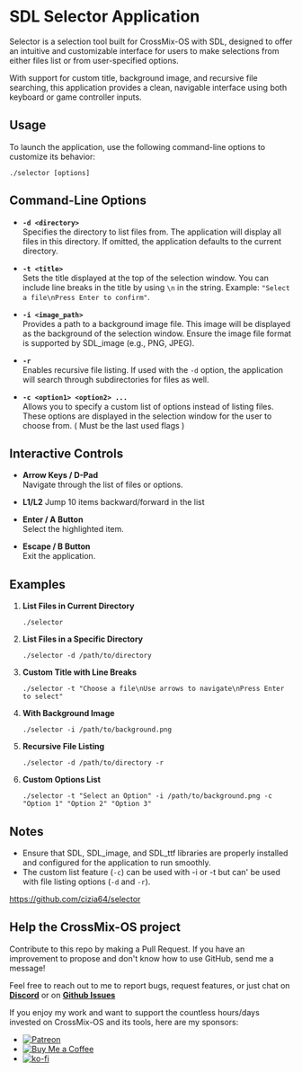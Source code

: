 # SDL Selector Application

Selector is a selection tool built for CrossMix-OS with SDL, designed to offer an intuitive and customizable interface for users to make selections from either files list or from user-specified options.

With support for custom title, background image, and recursive file searching, this application provides a clean, navigable interface using both keyboard or game controller inputs. 


## Usage

To launch the application, use the following command-line options to customize its behavior:

    ./selector [options]

## Command-Line Options

- **`-d <directory>`**  
  Specifies the directory to list files from. The application will display all files in this directory. If omitted, the application defaults to the current directory.

- **`-t <title>`**  
  Sets the title displayed at the top of the selection window. You can include line breaks in the title by using `\n` in the string. Example: `"Select a file\nPress Enter to confirm"`.

- **`-i <image_path>`**  
  Provides a path to a background image file. This image will be displayed as the background of the selection window. Ensure the image file format is supported by SDL_image (e.g., PNG, JPEG).

- **`-r`**  
  Enables recursive file listing. If used with the `-d` option, the application will search through subdirectories for files as well.

- **`-c <option1> <option2> ...`**  
  Allows you to specify a custom list of options instead of listing files. These options are displayed in the selection window for the user to choose from.
  ( Must be the last used flags )

## Interactive Controls

- **Arrow Keys / D-Pad**  
  Navigate through the list of files or options.

- **L1/L2**
  Jump 10 items backward/forward in the list

- **Enter / A Button**  
  Select the highlighted item.

- **Escape / B Button**  
  Exit the application.

## Examples

1. **List Files in Current Directory**

   `./selector`

2. **List Files in a Specific Directory**

   `./selector -d /path/to/directory`

3. **Custom Title with Line Breaks**

   `./selector -t "Choose a file\nUse arrows to navigate\nPress Enter to select"`

4. **With Background Image**

   `./selector -i /path/to/background.png`

5. **Recursive File Listing**

   `./selector -d /path/to/directory -r`

6. **Custom Options List**

   `./selector -t "Select an Option" -i /path/to/background.png -c "Option 1" "Option 2" "Option 3"`

## Notes

- Ensure that SDL, SDL_image, and SDL_ttf libraries are properly installed and configured for the application to run smoothly.
- The custom list feature (`-c`) can be used with -i or -t but can' be used with file listing options (`-d` and `-r`).

https://github.com/cizia64/selector

## Help the CrossMix-OS project

Contribute to this repo by making a Pull Request. If you have an improvement to propose and don't know how to use GitHub, send me a message!

Feel free to reach out to me to report bugs, request features, or just chat on **[Discord](https://discord.gg/Jd2azKX)** or on **[Github Issues](https://github.com/cizia64/CrossMix-OS/issues?q=is%3Aissue+is%3Aopen+sort%3Aupdated-desc)**

If you enjoy my work and want to support the countless hours/days invested on CrossMix-OS and its tools, here are my sponsors:

- [![Patreon](_assets/readme/patreon.png)](https://patreon.com/Cizia)
- [![Buy Me a Coffee](_assets/readme/bmc.png)](https://www.buymeacoffee.com/cizia)
- [![ko-fi](_assets/readme/ko-fi.png)](https://ko-fi.com/H2H7YPH3H)


